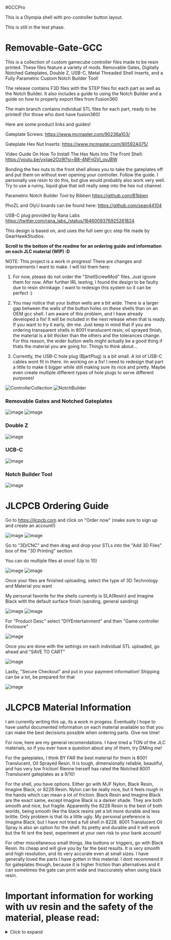 #GCCPro

This is a Olympia shell with pro-controller button layout.

This is still in the test phase.

# Removable-Gate-GCC

This is a collection of custom gamecube controller files made to be resin printed. These files feature a variety of mods. Removable Gates, Digitally Notched Gateplates, Double Z, USB-C, Metal Threaded Shell Inserts, and a Fully Parametric Custom Notch Builder Tool!

The release contains F3D files with the STEP files for each part as well as the Notch Builder. It also includes a guide to using the Notch Builder and a guide on how to properly export files from Fusion360

The main branch contains individual STL files for each part, ready to be printed! (for those who dont have fusion360)

Here are some product links and guides!

Gateplate Screws:
https://www.mcmaster.com/90236a103/

Gateplate Hex Nut Inserts:
https://www.mcmaster.com/90592A075/

Video Guide On How To Install The Hex Nuts Into The Front Shell:
https://youtu.be/vxjiae2Oz9I?si=B8-4NFnGVl_ovJBW

Bonding the hex nuts to the front shell allows you to take the gateplates off and put them on without ever opening your controller. Follow the guide. I personally use resin to do this, but glue would probably also work very well. Try to use a runny, liquid glue that will really seep into the hex nut channel.

Parametric Notch Builder Tool by Bibben
https://github.com/B1bben

PhoZL and OlyU boards can be found here:
https://github.com/sean44104

USB-C plug provided by Rana Labs
https://twitter.com/rana_labs_/status/1646009376925261824

This design is based on, and uses the full oem gcc step file made by GearHawkStudios.

**Scroll to the bottom of the readme for an ordering guide and information on each JLC material (WIP) :D**

NOTE: This project is a work in progress! There are changes and improvements I want to make. I will list them here:

1. For now, please do not order the "ShellScrewMod" files. Just ignore them for now. After further IRL testing, I found the design to be faulty due to resin shrinkage. I want to redesign this system so it can be perfect :)

2. You may notice that your button wells are a bit wide. There is a larger gap between the walls of the button holes on these shells than on an OEM gcc shell. I am aware of this problem, and I have already developed a fix! It will be included in the next release when that is ready. If you want to try it early, dm me. Just keep in mind that if you are ordering transparent shells in 8001 translucent resin, oil sprayed finish, the material is a bit thicker than the others and the tolerances change. For this reason, the wider button wells might actually be a good thing if thats the material you are going for. Things to think about...

3. Currently, the USB-C hole plug (BjartPlug) is a bit small. A lot of USB-C cables wont fit in there. Im working on a fix! I need to redesign that part a little to make it bigger while still making sure its nice and pretty. Maybe even create multiple different types of hole plugs to serve different purposes!

![ControllerCollection](https://raw.githubusercontent.com/sean44104/Removable-Gate-GCC/main/Images/image1.png)
![NotchBuilder](https://raw.githubusercontent.com/sean44104/Removable-Gate-GCC/main/Images/image2.png)


### Removable Gates and Notched Gateplates
![image](https://raw.githubusercontent.com/sean44104/Removable-Gate-GCC/main/Images/rg1.png)
![image](https://raw.githubusercontent.com/sean44104/Removable-Gate-GCC/main/Images/rg2.png)

### Double Z
![image](https://raw.githubusercontent.com/sean44104/Removable-Gate-GCC/main/Images/dz1.png)

### UCB-C
![image](https://raw.githubusercontent.com/sean44104/Removable-Gate-GCC/main/Images/usbc.png)

### Notch Builder Tool
![image](https://raw.githubusercontent.com/sean44104/Removable-Gate-GCC/main/Images/pmg.png)

# JLCPCB Ordering Guide
Go to https://jlcpcb.com and click on "Order now" (make sure to sign up and create an account!)

![image](https://raw.githubusercontent.com/sean44104/Removable-Gate-GCC/main/Images/JLC/JLC1.png)
![image](https://raw.githubusercontent.com/sean44104/Removable-Gate-GCC/main/Images/JLC/JLC2.png)

Go to "3D/CNC" and then drag and drop your STLs into the "Add 3D Files" box of the "3D Printing" section

You can do multiple files at once! (Up to 10)

![image](https://raw.githubusercontent.com/sean44104/Removable-Gate-GCC/main/Images/JLC/JLC3.png)
![image](https://raw.githubusercontent.com/sean44104/Removable-Gate-GCC/main/Images/JLC/JLC4.png)

Once your files are finished uploading, select the type of 3D Technology and Material you want

My personal favorite for the shells currently is SLA(Resin) and Imagine Black with the default surface finish (sanding, general sanding)

![image](https://raw.githubusercontent.com/sean44104/Removable-Gate-GCC/main/Images/JLC/JLC5.png)
![image](https://raw.githubusercontent.com/sean44104/Removable-Gate-GCC/main/Images/JLC/JLC6.png)

For "Product Desc" select "DIYEntertainment" and then "Game controller Enclosure"

![image](https://raw.githubusercontent.com/sean44104/Removable-Gate-GCC/main/Images/JLC/JLC7.png)

Once you are done with the settings on each individual STL uploaded, go ahead and "SAVE TO CART"

![image](https://raw.githubusercontent.com/sean44104/Removable-Gate-GCC/main/Images/JLC/JLC8.png)

Lastly, "Secure Checkout" and put in your payment information! Shipping can be a lot, be prepared for that

![image](https://raw.githubusercontent.com/sean44104/Removable-Gate-GCC/main/Images/JLC/JLC9.png)

# JLCPCB Material Information

I am currently writing this up, its a work in progess. Eventually I hope to have useful documented information on each material available so that you can make the best decisions possible when ordering parts. Give me time!

For now, here are my general recomendations. I have tried a TON of the JLC materials, so if you ever have a question about any of them, try DMing me!

For the gateplates, I think BY FAR the best material for them is 8001 Translucent, Oil Sprayed Resin. It is tough, dimensionally reliable, beautiful, and has very low friction! Rienne herself has rated the Notched 8001 Translucent gateplates as a 9/10!

For the shell, you have options. Either go with MJF Nylon, Black Resin, Imagine Black, or 8228 Resin. Nylon can be really nice, but it feels rough in the hands which can mean a lot of friction. Black Resin and Imagine Black are the exact same, except Imagine Black is a darker shade. They are both smooth and nice, but fragile. Apparently the 8228 Resin is the best of both worlds, being smooth like the black resins yet a bit more durable and less brittle. Only problem is that its a little ugly. My personal preference is Imagine Black, but I have not tried a full shell in 8228. 8001 Translucent Oil Spray is also an option for the shell. Its pretty and durable and it will work but the fit isnt the best, experiment at your own risk to your bank account!

For other miscellaneous small things, like buttons or triggers, go with Black Resin. Its cheap and will give you by far the best results. It is very smooth and high resolution, and its very accurate even at small sizes. I have generally loved the parts I have gotten in this material. I dont recommend it for gateplates though, because it is higher friction than alternatives and it can sometimes the gate can print wide and inaccurately when using black resin.





# Important information for working with uv resin and the safety of the material, please read:
<details>
  <summary>Click to expand</summary>

# Important information for working with resin printed parts:
 
Resin does not melt. Do not try to melt it. It will begin to disintegrate instead of melt. With that being said, I do believe that you can soften resin with heat. If something is slightly warped, you can run it under hot water and gently bend it.
 
Resin is brittle. If you try and cut it with flush cutters, it is likely to break off in a larger piece than you anticipated. I recommend sanding it and being gentle with your physical modifications of the material. If you drop it, it may break. Screw posts especially end up being very fragile. This is why i designed the metal threads mod. that way, you dont thread into it. I left the back shell as it is though, so you will have to thread there for the trigger guards. I didn't do metal threads here because the posts are so small that I couldn't find a good part for it. Also, the trigger guards are less important than the shell screws. Lastly, I have never had the trigger guard screw posts actually break in any way.
 
White resins will yellow when exposed to UV (sunlight) over time. If you order a part in LEDO6060, expect it to be a bit yellowed in about 6 months.
 
While it is likely not a huge deal, you should probably try and minimize the amount of UV exposure your parts get. Keep them out of direct sunlight. Just like most materials, including plastic, resin never stops reacting to uv light, even when “fully cured” and solid. With enough UV light, it will even begin to degrade. Clear coating your parts would probably help with this. 
 
# Important Note About Resin Safety
 
### DISCLAIMER:
*I am not a professional on this subject. Information on this topic tends to be very unclear and vague. Please do your own research and carefully vet the people who you get your information from. I have done my best to do good research on this and come to my own personal conclusion. The following is my honest opinion*
 
SLA UV Resin is initially a liquid. When exposed to UV light, it cures and hardens into a solid. When UV Resin is in its uncured liquid state, it is toxic. It is not safe to touch with bare hands or breathe in its fumes. This is all very important to think about when doing your own resin printing. I own a resin printer and I do my best to take the proper safety precautions when using it. I use gloves when working with it and I wear a mask. I clean the parts with isopropyl alcohol and fully cure them with a UV lamp. When you get a part from JLCPCB, it is complete. Fully cured, solid, perfect, ready to go. But does that mean that these parts are 100% safe? From my own research, I am of the opinion that the safety of UV resin is like an asymptote. As it cures, it becomes safer and safer, to the point of being mostly safe when fully cured. But does it ever reach a point of being absolutely 100% without a shadow of a doubt safe? I don't know, and I don't think anyone else really knows either. I can not responsibly make the claim that it is absolutely safe, because I don't know. The jury is very much out on this. The long term risks of exposure to uv resin are not fully understood due to a lack of research. The long term risks of exposure to fully cured uv resin in the hands is *even less understood*
 
 
The safety of UV resins also likely depends on the resin. For example, UV resin is used in the medical field. SLA parts are used for tissue contact medical device applications. Is the resin that JLC uses as safe as the resin used in the medical field? I can not say for sure. I have put in an inquiry to JLCPCB for a Material Safety Data Sheet on their different resins. They were only able to provide me with one for their LEDO6060 resin. Furthermore, the information provided in the MSDS is clearly targetted at the uncured version of the resin. This is because safety precautions are most important when working with the material in the production phase. The MSDS is more made for *them* while they make the parts, not really for the end user. This makes finding information about the safety of these parts even more difficult.

If you would like to read the MSDS for yourself, here it is. Let me know if you find anything useful! https://cdn.discordapp.com/attachments/684468475464384723/1189654549963743292/MSDS_Ledo6060.pdf?ex=659ef323&is=658c7e23&hm=a3720d4aae3bad57797445d258488913121f4ed673805fa01456909fc8037068&
 
Here is a link to a research paper done about this subject:
https://pubs.acs.org/doi/10.1021/acs.estlett.5b00249
Here is a link to their results:
https://pubs.acs.org/doi/suppl/10.1021/acs.estlett.5b00249/suppl_file/ez5b00249_si_001.pdf
 
In this publication, the researchers tested multiple different stages of UV resin cured-ness on zebrafish embryos. After printing a part, it comes off the printer wet and very soft (not fully cured whatsoever). You *must* clean it and cure it. The researchers did a total of 5 resin print tests. 4 of the 5 used parts that were only cleaned, and not fully cured. Only their 5th test was cured. Interestingly, you can see from the graphs that while the 4 uncured parts were extremely harmful to the zebrafish embryos, the 5th test was either significantly less harmful or indistinguishable from the control test. This clearly shows that curing UV Resin makes it drastically more safe. Furthermore, this is a very sensitive testing environment, and you are not a zebrafish embryo
 
With all of that being said, I personally use these parts. I have for over a year and I will continue to use them. I am not personally particularly worried about my resin controller. If you feel differently about this however, here are some steps you can take.
 
Choose a different material

JLC has many different types of 3D Technology beyond just SLA Resin! Instead of SLA Resin, you can go for either SLS Nylon or MJF Nylon. These materials are 100% safe to use and touch.
 
Paint or Clear Coat your resin

By putting a layer between you and the resin, you can make it for sure safe to touch. If you are especially worried about the safety risks of SLA Resins, but still want to use them, or if you are planning on selling resin printed parts at large scales, I would recommend that you hit them with a little clear coat
 
When researching the safety of UV resin for yourself, please be aware that most of the information online is aimed at people who resin print themselves. This environment has safety hazards, and this is the context that discussions about safety are usually in. Please do not be irresponsible and spread misinformation about the harmful effects of cured resin parts based on the information you read that was likely referring to liquid or uncured resin parts.
</details>
